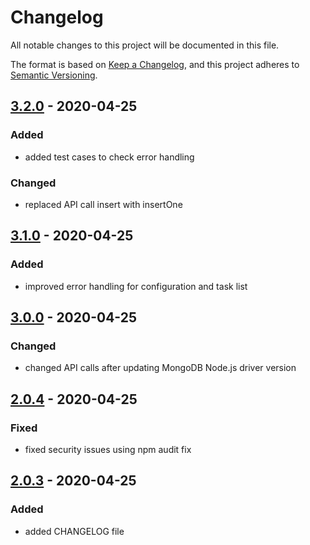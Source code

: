 # Changelog
All notable changes to this project will be documented in this file.

The format is based on [Keep a Changelog](https://keepachangelog.com/en/1.0.0/),
and this project adheres to [Semantic Versioning](https://semver.org/spec/v2.0.0.html).

## [3.2.0] - 2020-04-25
### Added
- added test cases to check error handling
### Changed
- replaced API call insert with insertOne

## [3.1.0] - 2020-04-25
### Added
- improved error handling for configuration and task list

## [3.0.0] - 2020-04-25
### Changed
- changed API calls after updating MongoDB Node.js driver version

## [2.0.4] - 2020-04-25
### Fixed
- fixed security issues using npm audit fix

## [2.0.3] - 2020-04-25
### Added
- added CHANGELOG file

[Unreleased]: https://github.com/hendrik-scholz/node-mongodb-changelog/compare/3.2.0...HEAD
[3.2.0]: https://github.com/hendrik-scholz/node-mongodb-changelog/compare/3.1.0...3.2.0
[3.1.0]: https://github.com/hendrik-scholz/node-mongodb-changelog/compare/3.0.0...3.1.0
[3.0.0]: https://github.com/hendrik-scholz/node-mongodb-changelog/compare/2.0.4...3.0.0
[2.0.4]: https://github.com/hendrik-scholz/node-mongodb-changelog/compare/2.0.3...2.0.4
[2.0.3]: https://github.com/hendrik-scholz/node-mongodb-changelog/compare/2.0.2...2.0.3
[2.0.2]: https://github.com/hendrik-scholz/node-mongodb-changelog/releases/tag/2.0.2
